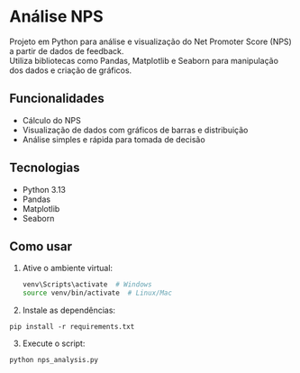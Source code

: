 # Análise NPS

Projeto em Python para análise e visualização do Net Promoter Score (NPS) a partir de dados de feedback.  
Utiliza bibliotecas como Pandas, Matplotlib e Seaborn para manipulação dos dados e criação de gráficos.

## Funcionalidades
- Cálculo do NPS
- Visualização de dados com gráficos de barras e distribuição
- Análise simples e rápida para tomada de decisão

## Tecnologias
- Python 3.13
- Pandas
- Matplotlib
- Seaborn

## Como usar
1. Ative o ambiente virtual:  
   ```bash
   venv\Scripts\activate  # Windows
   source venv/bin/activate  # Linux/Mac

2. Instale as dependências:

```
pip install -r requirements.txt
```

3. Execute o script:

```
python nps_analysis.py
```
